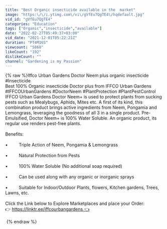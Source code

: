 ```yaml
---
title: "Best Organic insecticide available in the  market"
image: "https:\/\/i.ytimg.com\/vi\/gVfEu7QgTE4\/hqdefault.jpg"
vid_id: "gVfEu7QgTE4"
categories: "Education"
tags: ["Organic","insecticide","available"]
date: "2022-02-27T05:49:37+03:00"
vid_date: "2021-12-01T05:22:21Z"
duration: "PT4M16S"
viewcount: "5868"
likeCount: "192"
dislikeCount: ""
channel: "Gardening is my Passion"
---
```

{% raw %}Iffco Urban Gardens Doctor Neem  plus organic  insecticide <br />#Insecticide<br />Best 100% Organic insecticide  Doctor plus from IFFCO Urban Gardens<br />#IFFCOUrbanGardens #DoctorNeem #PlantProtection #PlantPestControl<br />IFFCO Urban Gardens Doctor Neem+ is used to protect plants from sucking pests such as Mealybugs, Aphids, Mites etc. A first of its kind, this combination product brings active ingredients from Neem, Pongamia and Lemongrass, leveraging the goodness of all 3 in a single product. Pre-Emulsified, Doctor Neem+ is 100% Water Soluble. An organic product, its regular use renders pest-free plants.<br /><br />Benefits:<br /><br />•         Triple Action of Neem, Pongamia &amp; Lemongrass<br /><br />•         Natural Protection from Pests<br /><br />•         100% Water Soluble (No additional soap required)<br /><br />•         Can be used along with any organic or inorganic sprays<br /><br />•         Suitable for Indoor/Outdoor Plants, flowers, Kitchen gardens, Trees, Lawns, etc.<br /><br />Click the Link below to Explore  Marketplaces and place your Order: <br />👉 <a rel="nofollow" target="blank" href="https://linktr.ee/iffcourbangardens 👈">https://linktr.ee/iffcourbangardens 👈</a><br /><br /> {% endraw %}
